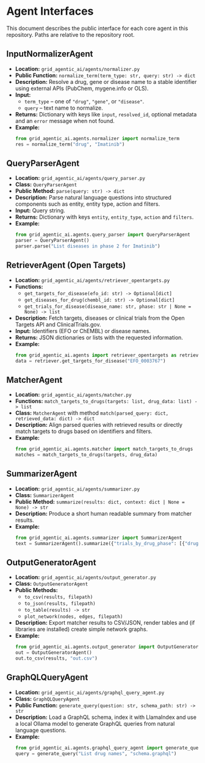 # Agent Interfaces

This document describes the public interface for each core agent in this repository. Paths are relative to the repository root.

## InputNormalizerAgent

- **Location:** `grid_agentic_ai/agents/normalizer.py`
- **Public Function:** `normalize_term(term_type: str, query: str) -> dict`
- **Description:** Resolve a drug, gene or disease name to a stable identifier using external APIs (PubChem, mygene.info or OLS).
- **Input:**
  - `term_type` – one of `"drug"`, `"gene"`, or `"disease"`.
  - `query` – text name to normalize.
- **Returns:** Dictionary with keys like `input`, `resolved_id`, optional metadata and an `error` message when not found.
- **Example:**
  ```python
  from grid_agentic_ai.agents.normalizer import normalize_term
  res = normalize_term("drug", "Imatinib")
  ```

## QueryParserAgent

- **Location:** `grid_agentic_ai/agents/query_parser.py`
- **Class:** `QueryParserAgent`
- **Public Method:** `parse(query: str) -> dict`
- **Description:** Parse natural language questions into structured components such as entity, entity type, action and filters.
- **Input:** Query string.
- **Returns:** Dictionary with keys `entity`, `entity_type`, `action` and `filters`.
- **Example:**
  ```python
  from grid_agentic_ai.agents.query_parser import QueryParserAgent
  parser = QueryParserAgent()
  parser.parse("List diseases in phase 2 for Imatinib")
  ```

## RetrieverAgent (Open Targets)

- **Location:** `grid_agentic_ai/agents/retriever_opentargets.py`
- **Functions:**
  - `get_targets_for_disease(efo_id: str) -> Optional[dict]`
  - `get_diseases_for_drug(chembl_id: str) -> Optional[dict]`
  - `get_trials_for_disease(disease_name: str, phase: str | None = None) -> list`
- **Description:** Fetch targets, diseases or clinical trials from the Open Targets API and ClinicalTrials.gov.
- **Input:** Identifiers (EFO or ChEMBL) or disease names.
- **Returns:** JSON dictionaries or lists with the requested information.
- **Example:**
  ```python
  from grid_agentic_ai.agents import retriever_opentargets as retriever
  data = retriever.get_targets_for_disease("EFO_0003767")
  ```

## MatcherAgent

- **Location:** `grid_agentic_ai/agents/matcher.py`
- **Functions:** `match_targets_to_drugs(targets: list, drug_data: list) -> list`
- **Class:** `MatcherAgent` with method `match(parsed_query: dict, retrieved_data: dict) -> dict`
- **Description:** Align parsed queries with retrieved results or directly match targets to drugs based on identifiers and filters.
- **Example:**
  ```python
  from grid_agentic_ai.agents.matcher import match_targets_to_drugs
  matches = match_targets_to_drugs(targets, drug_data)
  ```

## SummarizerAgent

- **Location:** `grid_agentic_ai/agents/summarizer.py`
- **Class:** `SummarizerAgent`
- **Public Method:** `summarize(results: dict, context: dict | None = None) -> str`
- **Description:** Produce a short human readable summary from matcher results.
- **Example:**
  ```python
  from grid_agentic_ai.agents.summarizer import SummarizerAgent
  text = SummarizerAgent().summarize({"trials_by_drug_phase": [{"drug": "DrugA", "phase": "2"}]})
  ```

## OutputGeneratorAgent

- **Location:** `grid_agentic_ai/agents/output_generator.py`
- **Class:** `OutputGeneratorAgent`
- **Public Methods:**
  - `to_csv(results, filepath)`
  - `to_json(results, filepath)`
  - `to_table(results) -> str`
  - `plot_network(nodes, edges, filepath)`
- **Description:** Export matcher results to CSV/JSON, render tables and (if libraries are installed) create simple network graphs.
- **Example:**
  ```python
  from grid_agentic_ai.agents.output_generator import OutputGeneratorAgent
  out = OutputGeneratorAgent()
  out.to_csv(results, "out.csv")
  ```

## GraphQLQueryAgent

- **Location:** `grid_agentic_ai/agents/graphql_query_agent.py`
- **Class:** `GraphQLQueryAgent`
- **Public Function:** `generate_query(question: str, schema_path: str) -> str`
- **Description:** Load a GraphQL schema, index it with LlamaIndex and use a local Ollama model to generate GraphQL queries from natural language questions.
- **Example:**
  ```python
  from grid_agentic_ai.agents.graphql_query_agent import generate_query
  query = generate_query("List drug names", "schema.graphql")
  ```
